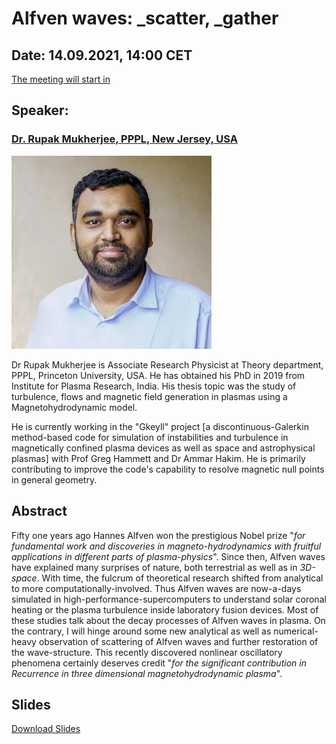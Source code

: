 # Alfven waves: _scatter, _gather

## Date: 14.09.2021, 14:00 CET
<script src="https://cdn.logwork.com/widget/countdown.js"></script>
<a href="https://logwork.com/countdown-qeg8" class="countdown-timer" data-timezone="Europe/Oslo" data-date="2021-09-14 14:00">The meeting will start in</a>
## Speaker: 
### [Dr. Rupak Mukherjee, PPPL, New Jersey, USA](https://theory.pppl.gov/people/profile.php?pid=155&n=Rupak-Mukherjee) 

![Rupak-Mukherjee](assets/images/rupak.png)

Dr Rupak Mukherjee is Associate Research Physicist at Theory department, PPPL, Princeton University, USA. He has obtained his PhD in 2019 from Institute for Plasma Research, India. His thesis topic was the study of turbulence, flows and magnetic field generation in plasmas using a Magnetohydrodynamic model.

He is currently working in the "Gkeyll" project [a discontinuous-Galerkin method-based code for simulation of instabilities and turbulence in magnetically confined plasma devices as well as space and astrophysical plasmas] with Prof Greg Hammett and Dr Ammar Hakim. He is primarily contributing to improve the code's capability to resolve magnetic null points in general geometry.

## Abstract
Fifty one years ago Hannes Alfven won the prestigious Nobel prize "_for fundamental work and discoveries in magneto-hydrodynamics with fruitful applications in different parts of plasma-physics_". Since then, Alfven waves have explained many surprises of nature, both terrestrial as well as in _3D-space_. With time, the fulcrum of theoretical research shifted from analytical to more computationally-involved. Thus Alfven waves are now-a-days simulated in high-performance-supercomputers to understand solar coronal heating or the plasma turbulence inside laboratory fusion devices. Most of these studies talk about the decay processes of Alfven waves in plasma. On the contrary, I will hinge around some new analytical as well as numerical-heavy observation of scattering of Alfven waves and further restoration of the wave-structure. This recently discovered nonlinear oscillatory phenomena certainly deserves credit "_for the significant contribution in Recurrence in three dimensional magnetohydrodynamic plasma_".

## Slides
[Download Slides](#)

